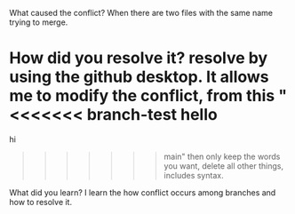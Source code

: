 What caused the conflict?
When there are two files with the same name trying to merge. 

How did you resolve it?
resolve by using the github desktop. It allows me to modify the conflict,
from this 
"<<<<<<< branch-test
hello
=======
hi
>>>>>>> main"
then only keep the words you want, delete all other things, includes syntax.

What did you learn?
I learn the how conflict occurs among branches and how to resolve it. 
